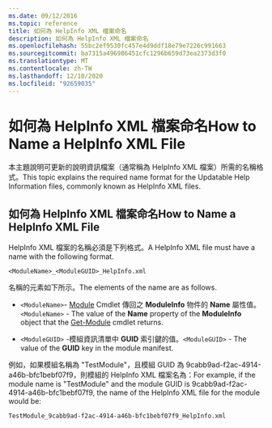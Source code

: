 ```yaml
---
ms.date: 09/12/2016
ms.topic: reference
title: 如何為 HelpInfo XML 檔案命名
description: 如何為 HelpInfo XML 檔案命名
ms.openlocfilehash: 55bc2ef9530fc457e4d9ddf18e79e7226c991663
ms.sourcegitcommit: ba7315a496986451cfc1296b659d73ea2373d3f0
ms.translationtype: MT
ms.contentlocale: zh-TW
ms.lasthandoff: 12/10/2020
ms.locfileid: "92659035"
---
```

# <a name="how-to-name-a-helpinfo-xml-file"></a><span data-ttu-id="97174-103">如何為 HelpInfo XML 檔案命名</span><span class="sxs-lookup"><span data-stu-id="97174-103">How to Name a HelpInfo XML File</span></span>

<span data-ttu-id="97174-104">本主題說明可更新的說明資訊檔案（通常稱為 HelpInfo XML 檔案）所需的名稱格式。</span><span class="sxs-lookup"><span data-stu-id="97174-104">This topic explains the required name format for the Updatable Help Information files, commonly known as HelpInfo XML files.</span></span>

## <a name="how-to-name-a-helpinfo-xml-file"></a><span data-ttu-id="97174-105">如何為 HelpInfo XML 檔案命名</span><span class="sxs-lookup"><span data-stu-id="97174-105">How to Name a HelpInfo XML File</span></span>

<span data-ttu-id="97174-106">HelpInfo XML 檔案的名稱必須是下列格式。</span><span class="sxs-lookup"><span data-stu-id="97174-106">A HelpInfo XML file must have a name with the following format.</span></span>

`<ModuleName>_<ModuleGUID>_HelpInfo.xml`

<span data-ttu-id="97174-107">名稱的元素如下所示。</span><span class="sxs-lookup"><span data-stu-id="97174-107">The elements of the name are as follows.</span></span>

- <span data-ttu-id="97174-108">`<ModuleName>`- [Module](/powershell/module/Microsoft.PowerShell.Core/Get-Module) Cmdlet 傳回之 **ModuleInfo** 物件的 **Name** 屬性值。</span><span class="sxs-lookup"><span data-stu-id="97174-108">`<ModuleName>` - The value of the **Name** property of the **ModuleInfo** object that the [Get-Module](/powershell/module/Microsoft.PowerShell.Core/Get-Module) cmdlet returns.</span></span>

- <span data-ttu-id="97174-109">`<ModuleGUID>` -模組資訊清單中 **GUID** 索引鍵的值。</span><span class="sxs-lookup"><span data-stu-id="97174-109">`<ModuleGUID>` - The value of the **GUID** key in the module manifest.</span></span>

<span data-ttu-id="97174-110">例如，如果模組名稱為 "TestModule"，且模組 GUID 為 9cabb9ad-f2ac-4914-a46b-bfc1bebf07f9，則模組的 HelpInfo XML 檔案名為：</span><span class="sxs-lookup"><span data-stu-id="97174-110">For example, if the module name is "TestModule" and the module GUID is 9cabb9ad-f2ac-4914-a46b-bfc1bebf07f9, the name of the HelpInfo XML file for the module would be:</span></span>

`TestModule_9cabb9ad-f2ac-4914-a46b-bfc1bebf07f9_HelpInfo.xml`
